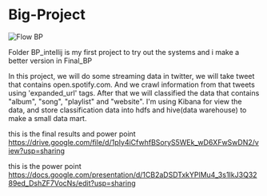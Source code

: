 # Big-Project
![Flow BP](https://user-images.githubusercontent.com/52092696/104808052-42e8a600-5816-11eb-9fb0-5c66c3d9fbc7.png)

Folder BP_intellij is my first project to try out the systems and i make a better version in Final_BP

In this project, we will do some streaming data in twitter, we will take tweet that contains open.spotify.com. And we crawl information from that tweets using 'expanded_url' tags. After that we will classified the data that contains "album", "song", "playlist" and "website".
I'm using Kibana for view the data, and store classification data into hdfs and hive(data warehouse) to make a small data mart.



this is the final results and power point
https://drive.google.com/file/d/1pIy4iCfwhfBSoryS5WEk_wD6XFwSwDN2/view?usp=sharing

this is the power point
https://docs.google.com/presentation/d/1CB2aDSDTxkYPlMu4_3s1IkJ3Q3289ed_DshZF7VocNs/edit?usp=sharing

